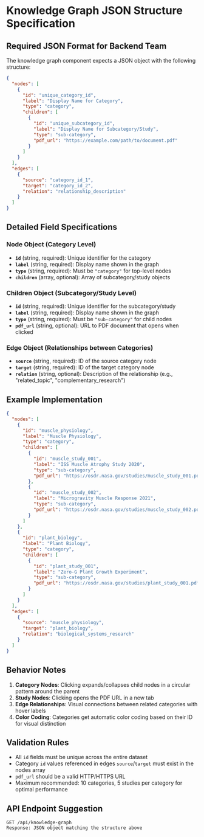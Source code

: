 # Knowledge Graph JSON Structure Specification

## Required JSON Format for Backend Team

The knowledge graph component expects a JSON object with the following structure:

```json
{
  "nodes": [
    {
      "id": "unique_category_id",
      "label": "Display Name for Category",
      "type": "category",
      "children": [
        {
          "id": "unique_subcategory_id",
          "label": "Display Name for Subcategory/Study",
          "type": "sub-category",
          "pdf_url": "https://example.com/path/to/document.pdf"
        }
      ]
    }
  ],
  "edges": [
    {
      "source": "category_id_1",
      "target": "category_id_2",
      "relation": "relationship_description"
    }
  ]
}
```

## Detailed Field Specifications

### Node Object (Category Level)

- **`id`** (string, required): Unique identifier for the category
- **`label`** (string, required): Display name shown in the graph
- **`type`** (string, required): Must be `"category"` for top-level nodes
- **`children`** (array, optional): Array of subcategory/study objects

### Children Object (Subcategory/Study Level)

- **`id`** (string, required): Unique identifier for the subcategory/study
- **`label`** (string, required): Display name shown in the graph
- **`type`** (string, required): Must be `"sub-category"` for child nodes
- **`pdf_url`** (string, optional): URL to PDF document that opens when clicked

### Edge Object (Relationships between Categories)

- **`source`** (string, required): ID of the source category node
- **`target`** (string, required): ID of the target category node
- **`relation`** (string, optional): Description of the relationship (e.g., "related_topic", "complementary_research")

## Example Implementation

```json
{
  "nodes": [
    {
      "id": "muscle_physiology",
      "label": "Muscle Physiology",
      "type": "category",
      "children": [
        {
          "id": "muscle_study_001",
          "label": "ISS Muscle Atrophy Study 2020",
          "type": "sub-category",
          "pdf_url": "https://osdr.nasa.gov/studies/muscle_study_001.pdf"
        },
        {
          "id": "muscle_study_002",
          "label": "Microgravity Muscle Response 2021",
          "type": "sub-category",
          "pdf_url": "https://osdr.nasa.gov/studies/muscle_study_002.pdf"
        }
      ]
    },
    {
      "id": "plant_biology",
      "label": "Plant Biology",
      "type": "category",
      "children": [
        {
          "id": "plant_study_001",
          "label": "Zero-G Plant Growth Experiment",
          "type": "sub-category",
          "pdf_url": "https://osdr.nasa.gov/studies/plant_study_001.pdf"
        }
      ]
    }
  ],
  "edges": [
    {
      "source": "muscle_physiology",
      "target": "plant_biology",
      "relation": "biological_systems_research"
    }
  ]
}
```

## Behavior Notes

1. **Category Nodes**: Clicking expands/collapses child nodes in a circular pattern around the parent
2. **Study Nodes**: Clicking opens the PDF URL in a new tab
3. **Edge Relationships**: Visual connections between related categories with hover labels
4. **Color Coding**: Categories get automatic color coding based on their ID for visual distinction

## Validation Rules

- All `id` fields must be unique across the entire dataset
- Category `id` values referenced in edges `source`/`target` must exist in the nodes array
- `pdf_url` should be a valid HTTP/HTTPS URL
- Maximum recommended: 10 categories, 5 studies per category for optimal performance

## API Endpoint Suggestion

```
GET /api/knowledge-graph
Response: JSON object matching the structure above
```
